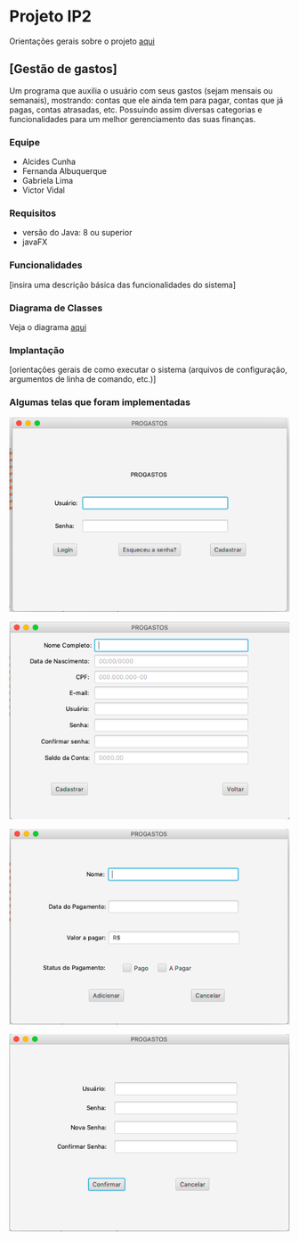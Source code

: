 # Projeto IP2 
Orientações gerais sobre o projeto [aqui](https://gdoc.pub/doc/e/2PACX-1vTp3jQlWSshEoyxzSCdPBIh0NbkKV8w9eu6ZIzqbpHJPTTOuyXvb4j2gX90BvZh5tgWqE2eOPyraJIj)

## [Gestão de gastos]
Um programa que auxilia o usuário com seus gastos (sejam mensais ou semanais), mostrando: contas que ele ainda tem para pagar, contas que já pagas, contas atrasadas, etc. Possuindo assim diversas categorias e funcionalidades para um melhor gerenciamento das suas finanças.

### Equipe
- Alcides Cunha
- Fernanda Albuquerque
- Gabriela Lima
- Victor Vidal

### Requisitos
- versão do Java: 8 ou superior
- javaFX

### Funcionalidades
[insira uma descrição básica das funcionalidades do sistema]

### Diagrama de Classes
Veja o diagrama [aqui](https://drive.google.com/open?id=1nYKXyGROEK1R7LwuO4a2d_JQd2xsMaus)

### Implantação
[orientações gerais de como executar o sistema (arquivos de configuração, argumentos de linha de comando, etc.)]

### Algumas telas que foram implementadas
<p align="center"><img src="https://github.com/ufrpe-bcc-ip2-20182/projeto-2va-polido-refinado-magic/blob/master/src/Images/Login.png"></p>
<p align="center"><img src="https://github.com/ufrpe-bcc-ip2-20182/projeto-2va-polido-refinado-magic/blob/master/src/Images/Cadastro.png"></p>
<p align="center"><img src="https://github.com/ufrpe-bcc-ip2-20182/projeto-2va-polido-refinado-magic/blob/master/src/Images/AdicionarPagamento.png"></p>
<p align="center"><img src="https://github.com/ufrpe-bcc-ip2-20182/projeto-2va-polido-refinado-magic/blob/master/src/Images/MudarSenha.png"></p>